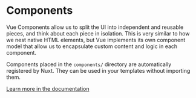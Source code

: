 # Components
Vue Components allow us to split the UI into independent and reusable pieces, and think about each piece in isolation. This is very similar to how we nest native HTML elements, but Vue implements its own component model that allow us to encapsulate custom content and logic in each component.

Components placed in the `components/` directory are automatically registered by Nuxt. They can be used in your templates without importing them.

[Learn more in the documentation](https://nuxt.com/docs/guide/directory-structure/components)
